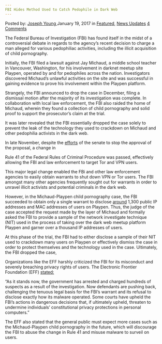 ```yaml
---
FBI Hides Method Used to Catch Pedophile in Dark Web
---
```

<article class="post-listing post-17601 post type-post status-publish format-standard has-post-thumbnail hentry category-deepdot-news category-news-updates tag-catch tag-dark tag-fbi tag-hides tag-method tag-pedophile tag-web">
    <div class="post-inner">
        <span>Posted by: <a href="https://www.deepdotweb.com/author/josephyoung/" title="">Joseph Young </a></span>
    <span>January 19, 2017</span>
    <span>in <a href="https://www.deepdotweb.com/category/deepdot-news/" rel="category tag">Featured</a>, <a href="https://www.deepdotweb.com/category/news-updates/" rel="category tag">News Updates</a></span>
    <span><a href="https://www.deepdotweb.com/2017/01/19/fbi-hides-method-used-catch-pedophile-dark-web/#comments">4 Comments</a></span>
    </p>
    <div class="clear"></div>
    <div class="entry">
    <p>The Federal Bureau of Investigation (FBI) has found itself in the midst of a controversial debate in regards to the agency’s recent decision to charge a man alleged for various pedophiliac activities, including the illicit acquisition of child pornography.</p>
    <p>Initially, the FBI filed a lawsuit against Jay Michaud, a middle school teacher in Vancouver, Washington, for his involvement in darknet meetup site Playpen, operated by and for pedophiles across the nation. Investigators discovered Michaud’s unlawful activities on the site and was successful in gaining evidence to prove his involvement within the Playpen platform.</p>
    <p>Strangely, the FBI announced to drop the case in December, filing a dismissal motion after the majority of its investigation was complete. In collaboration with local law enforcement, the FBI also raided the home of Michaud, wherein they found a collection of child pornography and solid proof to support the prosecutor&#8217;s claim at the trial.</p>
    <p>It was later revealed that the FBI essentially dropped the case solely to prevent the leak of the technology they used to crackdown on Michaud and other pedophilia activists in the dark web.</p>
    <p>In late November, despite the <a href="https://www.deepdotweb.com/2016/12/07/senator-introduces-bill-delay-fbi-changes-rule-41/">efforts</a> of the senate to stop the approval of the proposal, a change in</p>
    <p>Rule 41 of the Federal Rules of Criminal Procedure was passed, effectively allowing the FBI and law enforcement to target Tor and VPN users.</p>
    <p>This major legal change enabled the FBi and other law enforcement agencies to easily obtain warrants to shut down VPN or Tor users. The FBI amongst many other agencies frequently sought out for warrants in order to unravel illicit activists and potential criminals in the dark web.</p>
    <p>However, in the Michaud-Playpen child pornography case, the FBI succeeded to obtain only a single warrant to disclose <a href="http://www.theregister.co.uk/2017/01/06/fbi_lets_people_off_to_keep_methods_secret/">around</a> 1,300 public IP addresses and MAC addresses of users on Playpen. Thus, the judge of the case accepted the request made by the layer of Michaud and formally asked the FBI to provide a sample of the network investigate technique (NIT) used in the process of taking over the dark web meetup platform Playpen and garner over a thousand IP addresses of users.</p>
    <p>At this phase of the trial, the FBI had to either disclose a sample of their NIT used to crackdown many users on Playpen or effectively dismiss the case in order to protect themselves and the technology used in the case. Ultimately, the FBI dropped the case,</p>
    <p>Organizations like the EFF harshly criticized the FBI for its misconduct and severely breaching privacy rights of users. The Electronic Frontier Foundation (EFF) <a href="https://www.eff.org/deeplinks/2016/09/playpen-story-fbis-unprecedented-and-illegal-hacking-operation">stated:</a></p>
    <p>“As it stands now, the government has arrested and charged hundreds of suspects as a result of the investigation. Now defendants are pushing back, challenging the tenuous legal basis for the FBI’s warrant and its refusal to disclose exactly how its malware operated. Some courts have upheld the FBI’s actions in dangerous decisions that, if ultimately upheld, threaten to undermine individuals’ constitutional privacy protections in personal computers.”</p>
    <p>The EFF also stated that the general public must expect more cases such as the Michaud-Playpen child pornography in the future, which will discourage the FBI to abuse the change in Rule 41 and misuse malware to surveil on users.</p>
    </div>
    <span style="display:none"><a href="https://www.deepdotweb.com/tag/catch/" rel="tag">catch</a> <a href="https://www.deepdotweb.com/tag/dark/" rel="tag">dark</a> <a href="https://www.deepdotweb.com/tag/fbi/" rel="tag">fbi</a> <a href="https://www.deepdotweb.com/tag/hides/" rel="tag">hides</a> <a href="https://www.deepdotweb.com/tag/method/" rel="tag">method</a> <a href="https://www.deepdotweb.com/tag/pedophile/" rel="tag">pedophile</a> <a href="https://www.deepdotweb.com/tag/web/" rel="tag">web</a></span> <span style="display:none" class="updated">2017-01-19</span>
    <div style="display:none" class="vcard author" itemprop="author" itemscope itemtype="http://schema.org/Person"><strong class="fn" itemprop="name"><a href="https://www.deepdotweb.com/author/josephyoung/" title="Posts by Joseph Young" rel="author">Joseph Young</a></strong></div>
    </div>
</article>

